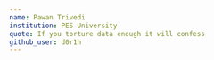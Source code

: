 ```yaml
---
name: Pawan Trivedi
institution: PES University
quote: If you torture data enough it will confess
github_user: d0r1h
---
```

